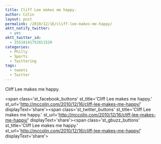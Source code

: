 ```yaml
---
title: Cliff Lee makes me happy.
author: Colin
layout: post
permalink: /2010/12/16/cliff-lee-makes-me-happy/
aktt_notify_twitter:
  - yes
aktt_twitter_id:
  - 15518141752811520
categories:
  - Philly
  - Sports
  - Twittering
tags:
  - tweets
  - Twitter
---
```

Cliff Lee makes me happy.

<span class='st\_facebook\_buttons' st\_title='Cliff Lee makes me happy.' st\_url='http://mccolin.com/2010/12/16/cliff-lee-makes-me-happy/' displayText='share'></span><span class='st\_twitter\_buttons' st\_title='Cliff Lee makes me happy.' st\_url='http://mccolin.com/2010/12/16/cliff-lee-makes-me-happy/' displayText='share'></span><span class='st\_gbuzz\_buttons' st\_title='Cliff Lee makes me happy.' st\_url='http://mccolin.com/2010/12/16/cliff-lee-makes-me-happy/' displayText='share'></span>